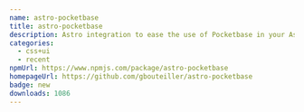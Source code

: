 ```yaml
---
name: astro-pocketbase
title: astro-pocketbase
description: Astro integration to ease the use of Pocketbase in your Astro projects
categories:
  - css+ui
  - recent
npmUrl: https://www.npmjs.com/package/astro-pocketbase
homepageUrl: https://github.com/gbouteiller/astro-pocketbase
badge: new
downloads: 1086
---
```

